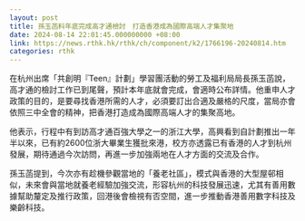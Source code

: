 ```yaml
---
layout: post
title: 孫玉菡料年底完成高才通檢討　打造香港成為國際高端人才集聚地
date: 2024-08-14 22:01:45.000000000 +08:00
link: https://news.rthk.hk/rthk/ch/component/k2/1766196-20240814.htm
categories: rthk
---
```


在杭州出席「共創明『Teen』計劃」學習團活動的勞工及福利局局長孫玉菡說，高才通的檢討工作已到尾聲，預計本年底就會完成，會適時公布詳情。他重申人才政策的目的，是要尋找香港所需的人才，必須要訂出合適及嚴格的尺度，當局亦會依照三中全會的精神，把香港打造成為國際高端人才的集聚高地。

他表示，行程中有到訪高才通百強大學之一的浙江大學，高興看到自計劃推出一年半以來，已有約2600位浙大畢業生獲批來港，校方亦透露已有香港的人才到杭州發展，期待通過今次訪問，再進一步加強兩地在人才方面的交流及合作。

孫玉菡提到，今次亦有趁機參觀當地的「養老社區」，模式與香港的大型屋邨相似，未來會與當地就養老經驗加強交流，形容杭州的科技發展迅速，尤其有善用數據幫助釐定及推行政策，回港後會檢視有否空間，進一步推動香港善用數字科技及樂齡科技。
